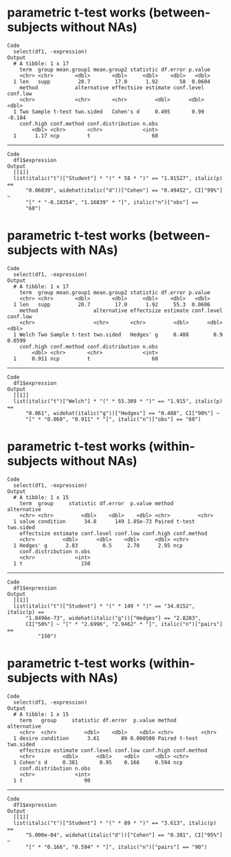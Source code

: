 # parametric t-test works (between-subjects without NAs)

    Code
      select(df1, -expression)
    Output
      # A tibble: 1 x 17
        term  group mean.group1 mean.group2 statistic df.error p.value
        <chr> <chr>       <dbl>       <dbl>     <dbl>    <dbl>   <dbl>
      1 len   supp         20.7        17.0      1.92       58  0.0604
        method            alternative effectsize estimate conf.level conf.low
        <chr>             <chr>       <chr>         <dbl>      <dbl>    <dbl>
      1 Two Sample t-test two.sided   Cohen's d     0.495       0.99   -0.184
        conf.high conf.method conf.distribution n.obs
            <dbl> <chr>       <chr>             <int>
      1      1.17 ncp         t                    60

---

    Code
      df1$expression
    Output
      [[1]]
      list(italic("t")["Student"] * "(" * 58 * ")" == "1.91527", italic(p) == 
          "0.06039", widehat(italic("d"))["Cohen"] == "0.49452", CI["99%"] ~ 
          "[" * "-0.18354", "1.16839" * "]", italic("n")["obs"] == 
          "60")
      

# parametric t-test works (between-subjects with NAs)

    Code
      select(df1, -expression)
    Output
      # A tibble: 1 x 17
        term  group mean.group1 mean.group2 statistic df.error p.value
        <chr> <chr>       <dbl>       <dbl>     <dbl>    <dbl>   <dbl>
      1 len   supp         20.7        17.0      1.92     55.3  0.0606
        method                  alternative effectsize estimate conf.level conf.low
        <chr>                   <chr>       <chr>         <dbl>      <dbl>    <dbl>
      1 Welch Two Sample t-test two.sided   Hedges' g     0.488        0.9   0.0599
        conf.high conf.method conf.distribution n.obs
            <dbl> <chr>       <chr>             <int>
      1     0.911 ncp         t                    60

---

    Code
      df1$expression
    Output
      [[1]]
      list(italic("t")["Welch"] * "(" * 55.309 * ")" == "1.915", italic(p) == 
          "0.061", widehat(italic("g"))["Hedges"] == "0.488", CI["90%"] ~ 
          "[" * "0.060", "0.911" * "]", italic("n")["obs"] == "60")
      

# parametric t-test works (within-subjects without NAs)

    Code
      select(df1, -expression)
    Output
      # A tibble: 1 x 15
        term  group     statistic df.error  p.value method        alternative
        <chr> <chr>         <dbl>    <dbl>    <dbl> <chr>         <chr>      
      1 value condition      34.8      149 1.85e-73 Paired t-test two.sided  
        effectsize estimate conf.level conf.low conf.high conf.method
        <chr>         <dbl>      <dbl>    <dbl>     <dbl> <chr>      
      1 Hedges' g      2.83        0.5     2.70      2.95 ncp        
        conf.distribution n.obs
        <chr>             <int>
      1 t                   150

---

    Code
      df1$expression
    Output
      [[1]]
      list(italic("t")["Student"] * "(" * 149 * ")" == "34.8152", italic(p) == 
          "1.8496e-73", widehat(italic("g"))["Hedges"] == "2.8283", 
          CI["50%"] ~ "[" * "2.6996", "2.9462" * "]", italic("n")["pairs"] == 
              "150")
      

# parametric t-test works (within-subjects with NAs)

    Code
      select(df1, -expression)
    Output
      # A tibble: 1 x 15
        term   group     statistic df.error  p.value method        alternative
        <chr>  <chr>         <dbl>    <dbl>    <dbl> <chr>         <chr>      
      1 desire condition      3.61       89 0.000500 Paired t-test two.sided  
        effectsize estimate conf.level conf.low conf.high conf.method
        <chr>         <dbl>      <dbl>    <dbl>     <dbl> <chr>      
      1 Cohen's d     0.381       0.95    0.166     0.594 ncp        
        conf.distribution n.obs
        <chr>             <int>
      1 t                    90

---

    Code
      df1$expression
    Output
      [[1]]
      list(italic("t")["Student"] * "(" * 89 * ")" == "3.613", italic(p) == 
          "5.000e-04", widehat(italic("d"))["Cohen"] == "0.381", CI["95%"] ~ 
          "[" * "0.166", "0.594" * "]", italic("n")["pairs"] == "90")
      

